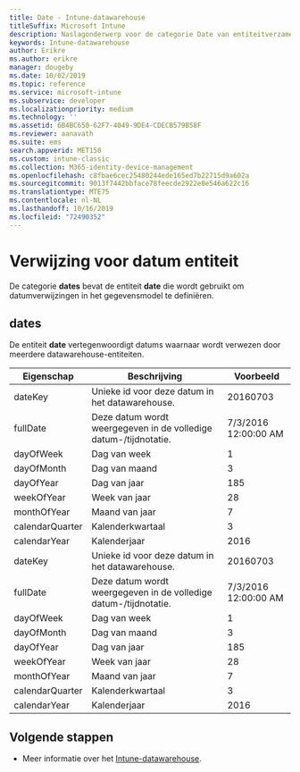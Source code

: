 ```yaml
---
title: Date - Intune-datawarehouse
titleSuffix: Microsoft Intune
description: Naslagonderwerp voor de categorie Date van entiteitverzamelingen in de Intune-datawarehouse-API.
keywords: Intune-datawarehouse
author: Erikre
ms.author: erikre
manager: dougeby
ms.date: 10/02/2019
ms.topic: reference
ms.service: microsoft-intune
ms.subservice: developer
ms.localizationpriority: medium
ms.technology: ''
ms.assetid: 6B4BC650-62F7-4049-9DE4-CDECB579B58F
ms.reviewer: aanavath
ms.suite: ems
search.appverid: MET150
ms.custom: intune-classic
ms.collection: M365-identity-device-management
ms.openlocfilehash: c8fbae6cec25480244ede165ed7b22715d9a602a
ms.sourcegitcommit: 9013f7442bbface78feecde2922e8e546a622c16
ms.translationtype: MTE75
ms.contentlocale: nl-NL
ms.lasthandoff: 10/16/2019
ms.locfileid: "72490352"
---
```

# <a name="reference-for-dates-entity"></a>Verwijzing voor datum entiteit

De categorie **dates** bevat de entiteit **date** die wordt gebruikt om datumverwijzingen in het gegevensmodel te definiëren.

## <a name="dates"></a>dates

De entiteit **date** vertegenwoordigt datums waarnaar wordt verwezen door meerdere datawarehouse-entiteiten.


|    Eigenschap     |                      Beschrijving                       |       Voorbeeld        |
|-----------------|--------------------------------------------------------|----------------------|
|     dateKey     | Unieke id voor deze datum in het datawarehouse. |       20160703       |
|    fullDate     |    Deze datum wordt weergegeven in de volledige datum-/tijdnotatie.     | 7/3/2016 12:00:00 AM |
|    dayOfWeek    |                      Dag van week                       |          1           |
|   dayOfMonth    |                      Dag van maand                      |          3           |
|    dayOfYear    |                      Dag van jaar                       |         185          |
|   weekOfYear    |                      Week van jaar                      |          28          |
|   monthOfYear   |                   Maand van jaar                    |          7           |
| calendarQuarter |                    Kalenderkwartaal                    |          3           |
|  calendarYear   |                     Kalenderjaar                      |         2016         |
|     dateKey     | Unieke id voor deze datum in het datawarehouse. |       20160703       |
|    fullDate     |    Deze datum wordt weergegeven in de volledige datum-/tijdnotatie.     | 7/3/2016 12:00:00 AM |
|    dayOfWeek    |                      Dag van week                       |          1           |
|   dayOfMonth    |                      Dag van maand                      |          3           |
|    dayOfYear    |                      Dag van jaar                       |         185          |
|   weekOfYear    |                      Week van jaar                      |          28          |
|   monthOfYear   |                   Maand van jaar                    |          7           |
| calendarQuarter |                    Kalenderkwartaal                    |          3           |
|  calendarYear   |                     Kalenderjaar                      |         2016         |

## <a name="next-steps"></a>Volgende stappen

- Meer informatie over het [Intune-datawarehouse](../reports-nav-create-intune-reports.md).

